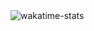 <img alt='wakatime-stats' src='https://github-readme-stats.vercel.app/api/wakatime?username=Thitirat Sirisawad\&layout=compact' />
